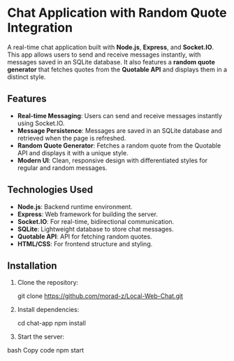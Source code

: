 # Chat Application with Random Quote Integration

A real-time chat application built with **Node.js**, **Express**, and **Socket.IO**. This app allows users to send and receive messages instantly, with messages saved in an SQLite database. It also features a **random quote generator** that fetches quotes from the **Quotable API** and displays them in a distinct style.

## Features

- **Real-time Messaging**: Users can send and receive messages instantly using Socket.IO.
- **Message Persistence**: Messages are saved in an SQLite database and retrieved when the page is refreshed.
- **Random Quote Generator**: Fetches a random quote from the Quotable API and displays it with a unique style.
- **Modern UI**: Clean, responsive design with differentiated styles for regular and random messages.

## Technologies Used

- **Node.js**: Backend runtime environment.
- **Express**: Web framework for building the server.
- **Socket.IO**: For real-time, bidirectional communication.
- **SQLite**: Lightweight database to store chat messages.
- **Quotable API**: API for fetching random quotes.
- **HTML/CSS**: For frontend structure and styling.

## Installation

1. Clone the repository:

   git clone https://github.com/morad-z/Local-Web-Chat.git
   
2. Install dependencies:

   cd chat-app
   npm install

4. Start the server:
   
  bash
  Copy code
  npm start

